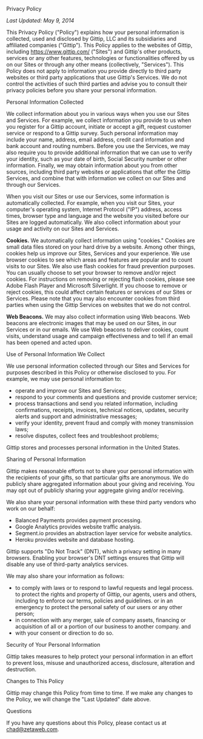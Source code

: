 Privacy Policy

_Last Updated: May 9, 2014_

This Privacy Policy ("Policy") explains how your personal information is collected, used and disclosed by Gittip, LLC and its subsidiaries and affiliated companies ("Gittip"). This Policy applies to the websites of Gittip, including https://www.gittip.com/ ("Sites") and Gittip's other products, services or any other features, technologies or functionalities offered by us on our Sites or through any other means (collectively, "Services"). This Policy does not apply to information you provide directly to third party websites or third party applications that use Gittip's Services. We do not control the activities of such third parties and advise you to consult their privacy policies before you share your personal information.

Personal Information Collected

We collect information about you in various ways when you use our Sites and Services. For example, we collect information you provide to us when you register for a Gittip account, initiate or accept a gift, request customer service or respond to a Gittip survey. Such personal information may include your name, address, email address, credit card information and bank account and routing numbers. Before you use the Services, we may also require you to provide additional information that we can use to verify your identity, such as your date of birth, Social Security number or other information. Finally, we may obtain information about you from other sources, including third party websites or applications that offer the Gittip Services, and combine that with information we collect on our Sites and through our Services.

When you visit our Sites or use our Services, some information is automatically collected. For example, when you visit our Sites, your computer's operating system, Internet Protocol ("IP") address, access times, browser type and language and the website you visited before our Sites are logged automatically. We also collect information about your usage and activity on our Sites and Services.

**Cookies.** We automatically collect information using "cookies." Cookies are small data files stored on your hard drive by a website. Among other things, cookies help us improve our Sites, Services and your experience. We use browser cookies to see which areas and features are popular and to count visits to our Sites. We also use flash cookies for fraud prevention purposes. You can usually choose to set your browser to remove and/or reject cookies. For instructions on removing or rejecting flash cookies, please see Adobe Flash Player and Microsoft Silverlight. If you choose to remove or reject cookies, this could affect certain features or services of our Sites or Services. Please note that you may also encounter cookies from third parties when using the Gittip Services on websites that we do not control.

**Web Beacons.** We may also collect information using Web beacons. Web beacons are electronic images that may be used on our Sites, in our Services or in our emails. We use Web beacons to deliver cookies, count visits, understand usage and campaign effectiveness and to tell if an email has been opened and acted upon.

Use of Personal Information We Collect

We use personal information collected through our Sites and Services for purposes described in this Policy or otherwise disclosed to you. For example, we may use personal information to:

*   operate and improve our Sites and Services;
*   respond to your comments and questions and provide customer service;
*   process transactions and send you related information, including confirmations, receipts, invoices, technical notices, updates, security alerts and support and administrative messages;
*   verify your identity, prevent fraud and comply with money transmission laws;
*   resolve disputes, collect fees and troubleshoot problems;

Gittip stores and processes personal information in the United States.

Sharing of Personal Information

Gittip makes reasonable efforts not to share your personal information with the recipients of your gifts, so that particular gifts are anonymous. We do publicly share aggregated information about your giving and receiving. You may opt out of publicly sharing your aggregate giving and/or receiving.

We also share your personal information with these third party vendors who work on our behalf:

*   Balanced Payments provides payment processing.
*   Google Analytics provides website traffic analysis.
*   Segment.io provides an abstraction layer service for website analytics.
*   Heroku provides website and database hosting.

Gittip supports "Do Not Track" (DNT), which a privacy setting in many browsers. Enabling your browser's DNT settings ensures that Gittip will disable any use of third-party analytics services.

We may also share your information as follows:

*   to comply with laws or to respond to lawful requests and legal process. to protect the rights and property of Gittip, our agents, users and others, including to enforce our terms, policies and guidelines. or in an emergency to protect the personal safety of our users or any other person;
*   in connection with any merger, sale of company assets, financing or acquisition of all or a portion of our business to another company. and
*   with your consent or direction to do so.

Security of Your Personal Information

Gittip takes measures to help protect your personal information in an effort to prevent loss, misuse and unauthorized access, disclosure, alteration and destruction.

Changes to This Policy

Gittip may change this Policy from time to time. If we make any changes to the Policy, we will change the "Last Updated" date above.

Questions

If you have any questions about this Policy, please contact us at chad@zetaweb.com.